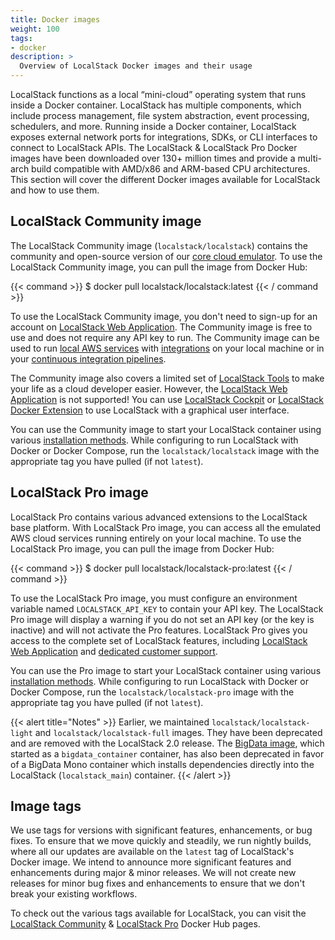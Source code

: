 ```yaml
---
title: Docker images
weight: 100
tags:
- docker
description: >
  Overview of LocalStack Docker images and their usage
---
```


LocalStack functions as a local “mini-cloud” operating system that runs inside a Docker container. LocalStack has multiple components, which include process management, file system abstraction, event processing, schedulers, and more. Running inside a Docker container, LocalStack exposes external network ports for integrations, SDKs, or CLI interfaces to connect to LocalStack APIs. The LocalStack & LocalStack Pro Docker images have been downloaded over 130+ million times and provide a multi-arch build compatible with AMD/x86 and ARM-based CPU architectures. This section will cover the different Docker images available for LocalStack and how to use them.

## LocalStack Community image

The LocalStack Community image (`localstack/localstack`) contains the community and open-source version of our [core cloud emulator](https://github.com/localstack/localstack). To use the LocalStack Community image, you can pull the image from Docker Hub:

{{< command >}}
$ docker pull localstack/localstack:latest
{{< / command >}}

To use the LocalStack Community image, you don't need to sign-up for an account on [LocalStack Web Application](https://app.localstack.cloud). The Community image is free to use and does not require any API key to run. The Community image can be used to run [local AWS services](https://docs.localstack.cloud/user-guide/aws/) with [integrations](https://docs.localstack.cloud/user-guide/integrations/) on your local machine or in your [continuous integration pipelines](https://docs.localstack.cloud/user-guide/ci/). 

The Community image also covers a limited set of [LocalStack Tools](https://docs.localstack.cloud/user-guide/tools/) to make your life as a cloud developer easier. However, the [LocalStack Web Application](https://docs.localstack.cloud/user-guide/web-application/) is not supported! You can use [LocalStack Cockpit](https://localstack.cloud/products/cockpit/) or [LocalStack Docker Extension](https://docs.localstack.cloud/user-guide/tools/localstack-docker-extension/) to use LocalStack with a graphical user interface.

You can use the Community image to start your LocalStack container using various [installation methods](https://docs.localstack.cloud/getting-started/installation/). While configuring to run LocalStack with Docker or Docker Compose, run the `localstack/localstack` image with the appropriate tag you have pulled (if not `latest`).

## LocalStack Pro image

LocalStack Pro contains various advanced extensions to the LocalStack base platform. With LocalStack Pro image, you can access all the emulated AWS cloud services running entirely on your local machine. To use the LocalStack Pro image, you can pull the image from Docker Hub:

{{< command >}}
$ docker pull localstack/localstack-pro:latest
{{< / command >}}

To use the LocalStack Pro image, you must configure an environment variable named `LOCALSTACK_API_KEY` to contain your API key. The LocalStack Pro image will display a warning if you do not set an API key (or the key is inactive) and will not activate the Pro features. LocalStack Pro gives you access to the complete set of LocalStack features, including [LocalStack Web Application](https://app.localstack.cloud) and [dedicated customer support](https://docs.localstack.cloud/getting-started/help-and-support/#pro-support). 

You can use the Pro image to start your LocalStack container using various [installation methods](https://docs.localstack.cloud/getting-started/installation/). While configuring to run LocalStack with Docker or Docker Compose, run the `localstack/localstack-pro` image with the appropriate tag you have pulled (if not `latest`).

{{< alert title="Notes" >}}
Earlier, we maintained `localstack/localstack-light` and `localstack/localstack-full` images. They have been deprecated and are removed with the LocalStack 2.0 release. The [BigData image](https://hub.docker.com/r/localstack/bigdata/tags), which started as a `bigdata_container` container, has also been deprecated in favor of a BigData Mono container which installs dependencies directly into the LocalStack (`localstack_main`) container.
{{< /alert >}}

## Image tags

We use tags for versions with significant features, enhancements, or bug fixes. To ensure that we move quickly and steadily, we run nightly builds, where all our updates are available on the `latest` tag of LocalStack's Docker image. We intend to announce more significant features and enhancements during major & minor releases. We will not create new releases for minor bug fixes and enhancements to ensure that we don't break your existing workflows.

To check out the various tags available for LocalStack, you can visit the [LocalStack Community](https://hub.docker.com/r/localstack/localstack/tags?page=1&ordering=last_updated) & [LocalStack Pro](https://hub.docker.com/r/localstack/localstack-pro/tags?page=1&ordering=last_updated) Docker Hub pages.
